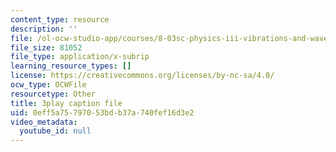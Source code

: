```yaml
---
content_type: resource
description: ''
file: /ol-ocw-studio-app/courses/8-03sc-physics-iii-vibrations-and-waves-fall-2016/0eff5a75797053bdb37a740fef16d3e2_VGAlyJ7e0IQ.vtt
file_size: 81052
file_type: application/x-subrip
learning_resource_types: []
license: https://creativecommons.org/licenses/by-nc-sa/4.0/
ocw_type: OCWFile
resourcetype: Other
title: 3play caption file
uid: 0eff5a75-7970-53bd-b37a-740fef16d3e2
video_metadata:
  youtube_id: null
---
```

